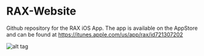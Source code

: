 RAX-Website
===========

Github repository for the RAX iOS App.
The app is available on the AppStore and can be found at https://itunes.apple.com/us/app/rax/id721307202

![alt tag](http://thenextweb.com/shift/assets/img/app-store.png)
